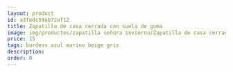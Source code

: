 ```yaml
---
layout: product
id: a3fedc59ab72af12
title: Zapatilla de casa cerrada con suela de goma
image: img/productos/zapatilla señora invierno/Zapatilla de casa cerrada con suela de goma=15=burdeos azul marino beige gris.webp
price: 15
tags: burdeos azul marino beige gris
description: 
order: 0
---
```

